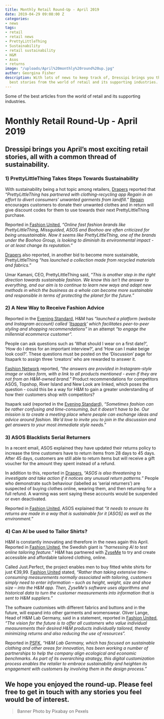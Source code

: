 ```yaml
---
title: Monthly Retail Round-Up - April 2019
date: 2019-04-29 09:08:00 Z
categories:
- news
tags:
- retail
- retail news
- PrettyLittleThing
- Sustainability
- retail sustainability
- H&M
- Asos
- returns
image: "/uploads/April%20monthly%20round%20up.jpg"
author: Georgina Fisher
description: With lots of news to keep track of, Dressipi brings you this month's
  best stories from the world of retail and its supporting industries.
---
```


Some of the best articles from the world of retail and its supporting industries.

# Monthly Retail Round-Up - April 2019

## Dressipi brings you April’s most exciting retail stories, all with a common thread of sustainability.

### 1) PrettyLittleThing Takes Steps Towards Sustainability

With sustainability being a hot topic among retailers, [Drapers](https://www.drapersonline.com/7035407.article?utm_source=newsletter&utm_medium=email&utm_campaign=DR_EditorialNewsletters.Reg:%20Send%20-%20Daily%20News&mkt_tok=eyJpIjoiWVRRM1lqWXlNalZpWkRBeiIsInQiOiJLemdaQk1nKzFwUlRGbEltY2tWTmZBYTQ4MjJMZGFNWnNTbERFZFp4dUhiMmRPMDdZZEZnbXBVQUJVSzRlTGZTY3BFMXRQNkdpY0c1ajJWTWlZZlhweWlmWEdqVTZJaDJ4akg0VkVHelZSa2J5R0ZVY0NQcEhsMFltbmkrSkdQMSJ9) reported that *“PrettyLittleThing has partnered with clothing-recycling app Regain in an effort to divert consumers’ unwanted garments from landfill.”* [Regain](https://regain-app.com/) encourages customers to donate their unwanted clothes and in return will give discount codes for them to use towards their next PrettyLittleThing purchase.

Reported in [Fashion United](https://fashionunited.uk/news/fashion/prettylittlething-teams-up-with-recycling-app-regain/2019041842739), *“Online fast fashion brands like PrettyLittleThing, Missguided, ASOS and Boohoo are often criticized for being unsustainable. Now it seems like PrettyLittleThing, one of the brands under the Boohoo Group, is looking to diminish its environmental impact - or at least change its reputation.”*

[Drapers](https://www.drapersonline.com/7035470.article?utm_source=newsletter&utm_medium=email&utm_campaign=DR_EditorialNewsletters.Reg:%20Send%20-%20Daily%20News&mkt_tok=eyJpIjoiWkRZeFpUVTRPV0U0WWpFMCIsInQiOiJCTWdPdzZSdFl2dzVoc3ppZmZQbCtcL1BWNUpyT0NvOWRKSk1FMnJMelY4NnY3Uit3MnhYZnc5Z0prdGZLUStRMVJiYytSOStyZXN1Y0pyMnJxcWJuQ0lEOVVZYnluVldnNWZuRUtjSWh0T1NiTWFNdFh4Qm9yUDJEOUxJTmh2MG8ifQ%3D%3D) also reported, in another bid to become more sustainable, PrettyLittleThing *“has launched a collection made from recycled materials and fabrics.”*

Umar Kamani, CEO, PrettyLittleThing said, *“This is another step in the right direction towards sustainable fashion. We know this isn’t the answer to everything, and our aim is to continue to learn new ways and adapt new methods in which the business as a whole can become more sustainable and responsible in terms of protecting the planet for the future.”*

### 2) A New Way to Receive Fashion Advice

Reported in the [Evening Standard](https://www.standard.co.uk/fashion/hm-itsapark-styling-platform-fashion-advice-forum-a4109436.html), H&M has *“launched a platform (website and Instagram account) called ‘[Itsapark](https://www.itsapark.com/welcome)’ which facilitates peer-to-peer styling and shopping recommendations”* in an attempt *“to engage the millennial ecommerce customer”.*

People can ask questions such as ‘What should I wear on a first date?’, ‘How do I dress for an important interview?’, and ‘How can I make beige look cool?’. These questions must be posted on the ‘Discussion’ page for Itsapark to assign three ‘creators’ who are rewarded to answer it. 

[Fashion Network](https://uk.fashionnetwork.com/news/H-M-launches-Itsapark-for-styling-questions-and-ecommerce-guidance,1086546.html#.XLh8PehKg2w) reported, *“the answers are provided in Instagram-style image or video form, with a link to all products mentioned - even if they are not from an H&M-owned brand.”* Product recommendations for competitors ASOS, Topshop, River Island and New Look are linked, which poses the question - could this be a way for H&M to gain a greater understanding of how their customers shop with competitors?

Itsapark said (reported in the [Evening Standard](https://www.standard.co.uk/fashion/hm-itsapark-styling-platform-fashion-advice-forum-a4109436.html)), *“Sometimes fashion can be rather confusing and time-consuming, but it doesn’t have to be. Our mission is to create a meeting place where people can exchange ideas and advice around fashion. We'd love to invite you to join in the discussion and get answers to your most immediate style needs.”*

### 3) ASOS Blacklists Serial Returners

In a recent email, ASOS explained they have updated their returns policy to increase the time customers have to return items from 28 days to 45 days. After 45 days, customers are still able to return items but will receive a gift voucher for the amount they spent instead of a refund.

In addition to this, reported in [Drapers](https://www.drapersonline.com/7035251.article?utm_source=newsletter&utm_medium=email&utm_campaign=DR_EditorialNewsletters.Reg:%20Send%20-%20Daily%20News&mkt_tok=eyJpIjoiTUdVNFlqQm1aR1UyTURNeCIsInQiOiJXRXFJcXM5MHo1WXpYSmFkeTBTWElGVkEyRlN1NE05UkZNbHo2RmRocmNtNGxyY2NpR2VaZktoOWdLUGpqNXI3Qnp1R0R0RERzZTV6clJHY3d5MGI5cm5xR3c1bFJ5Tm44WHczTmV2MFdrSHoyWlBrbURUUGRpMUdBK2ZhT0VCZCJ9), *“ASOS is also threatening to investigate and take action if it notices any unusual return patterns.”* People who demonstrate such behaviour (labelled as ‘serial returners’) are suspected of buying clothes online, wearing them, and then returning for a full refund. A warning was sent saying these accounts would be suspended or even deactivated.

Reported in [Fashion United](https://fashionunited.uk/news/retail/asos-changes-its-return-policy-to-prevent-serial-returners/2019040542573), ASOS explained that *“it needs to ensure its returns are made in a way that is sustainable for it [ASOS] as well as the environment.”*

### 4) Can AI be used to Tailor Shirts?

H&M is constantly innovating and therefore in the news again this April. Reported in [Fashion United](https://fashionunited.uk/news/fashion/h-m-harnesses-ai-to-test-online-tailoring-offer/2019041542692), the Swedish giant is *“harnessing AI to test online tailoring feature.”* H&M has partnered with [ZyseMe](https://www.zyse.me/) to try and create accessible and affordable tailored clothing, online. 

Called Just.Perfect, the project enables men to buy fitted white shirts for just €39,99. [Fashion United](https://fashionunited.uk/news/fashion/h-m-harnesses-ai-to-test-online-tailoring-offer/2019041542692) stated, *“Rather than taking extensive time-consuming measurements normally associated with tailoring, customers simply need to enter information – such as height, weight, size and shoe size – into the H&M app. Then, ZyseMe’s software uses algorithms and historical data to turn the customer measurements into information that is sent to H&M suppliers.”*

The software customises with different fabrics and buttons and in the future, will expand into other garments and womenswear. Oliver Lange, Head of H&M Lab Germany, said in a statement, reported in [Fashion United](https://fashionunited.uk/news/fashion/h-m-harnesses-ai-to-test-online-tailoring-offer/2019041542692), *“The vision for the future is to offer all customers who value individual measurements their desired H&M products individually tailored, thereby minimizing returns and also reducing the use of resources”.*

Reported in [PSFK](https://www.psfk.com/2019/04/hm-customized-apparel-accessibility-zyseme.html), *“H&M Lab Germany, which has focused on sustainable clothing and other areas for innovation, has been working a number of partnerships to help the company align ecological and economic benchmarks. As part of its overarching strategy, this digital customization process enables the retailer to embrace sustainability and heighten its engagement with customers by involving them in the design process.”*

## We hope you enjoyed the round-up. Please feel free to get in touch with any stories you feel would be of interest.

> Banner Photo by Pixabay on Pexels